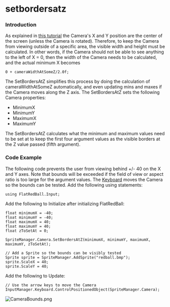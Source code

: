 # setbordersatz

### Introduction

As explained in [this tutorial](../../../../frb/docs/index.php) the Camera's X and Y position are the center of the screen (unless the Camera is rotated). Therefore, to keep the Camera from viewing outside of a specific area, the visible width and height must be calculated. In other words, if the Camera should not be able to see anything to the left of X = 0, then the width of the Camera needs to be calculated, and the actual minimum X becomes

```
0 + cameraWidthAtSomeZ/2.0f;
```

The SetBordersAtZ simplifies this process by doing the calculation of cameraWidthAtSomeZ automatically, and even updating mins and maxes if the Camera moves along the Z axis. The SetBordersAtZ sets the following Camera properties:

* MinimumX
* MinimumY
* MaximumX
* MaximumY

The SetBordersAtZ calculates what the minimum and maximum values need to be set at to keep the first four argument values as the visible borders at the Z value passed (fifth argument).

### Code Example

The following code prevents the user from viewing behind +/- 40 on the X and Y axes. Note that bounds will be exceeded if the field of view or aspect ratio is too large for the argument values. The [Keyboard](../../../../frb/docs/index.php) moves the Camera so the bounds can be tested. Add the following using statements:

```
using FlatRedBall.Input;
```

Add the following to Initialize after initializing FlatRedBall:

```
float minimumX = -40;
float minimumY = -40;
float maximumX = 40;
float maximumY = 40;
float zToSetAt = 0;

SpriteManager.Camera.SetBordersAtZ(minimumX, minimumY, maximumX, maximumY, zToSetAt);

// Add a Sprite so the bounds can be visibly tested
Sprite sprite = SpriteManager.AddSprite("redball.bmp");
sprite.ScaleX = 40;
sprite.ScaleY = 40;
```

Add the following to Update:

```
// Use the arrow keys to move the Camera
InputManager.Keyboard.ControlPositionedObject(SpriteManager.Camera);
```

![CameraBounds.png](../../../../media/migrated_media-CameraBounds.png)
